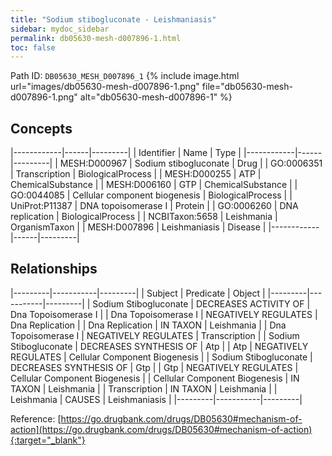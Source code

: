 ```yaml
---
title: "Sodium stibogluconate - Leishmaniasis"
sidebar: mydoc_sidebar
permalink: db05630-mesh-d007896-1.html
toc: false 
---
```



Path ID: `DB05630_MESH_D007896_1`
{% include image.html url="images/db05630-mesh-d007896-1.png" file="db05630-mesh-d007896-1.png" alt="db05630-mesh-d007896-1" %}

## Concepts

|------------|------|---------|
| Identifier | Name | Type    |
|------------|------|---------|
| MESH:D000967 | Sodium stibogluconate | Drug |
| GO:0006351 | Transcription | BiologicalProcess |
| MESH:D000255 | ATP | ChemicalSubstance |
| MESH:D006160 | GTP | ChemicalSubstance |
| GO:0044085 | Cellular component biogenesis | BiologicalProcess |
| UniProt:P11387 | DNA topoisomerase I | Protein |
| GO:0006260 | DNA replication | BiologicalProcess |
| NCBITaxon:5658 | Leishmania | OrganismTaxon |
| MESH:D007896 | Leishmaniasis | Disease |
|------------|------|---------|

## Relationships

|---------|-----------|---------|
| Subject | Predicate | Object  |
|---------|-----------|---------|
| Sodium Stibogluconate | DECREASES ACTIVITY OF | Dna Topoisomerase I |
| Dna Topoisomerase I | NEGATIVELY REGULATES | Dna Replication |
| Dna Replication | IN TAXON | Leishmania |
| Dna Topoisomerase I | NEGATIVELY REGULATES | Transcription |
| Sodium Stibogluconate | DECREASES SYNTHESIS OF | Atp |
| Atp | NEGATIVELY REGULATES | Cellular Component Biogenesis |
| Sodium Stibogluconate | DECREASES SYNTHESIS OF | Gtp |
| Gtp | NEGATIVELY REGULATES | Cellular Component Biogenesis |
| Cellular Component Biogenesis | IN TAXON | Leishmania |
| Transcription | IN TAXON | Leishmania |
| Leishmania | CAUSES | Leishmaniasis |
|---------|-----------|---------|

Reference: [https://go.drugbank.com/drugs/DB05630#mechanism-of-action](https://go.drugbank.com/drugs/DB05630#mechanism-of-action){:target="_blank"}